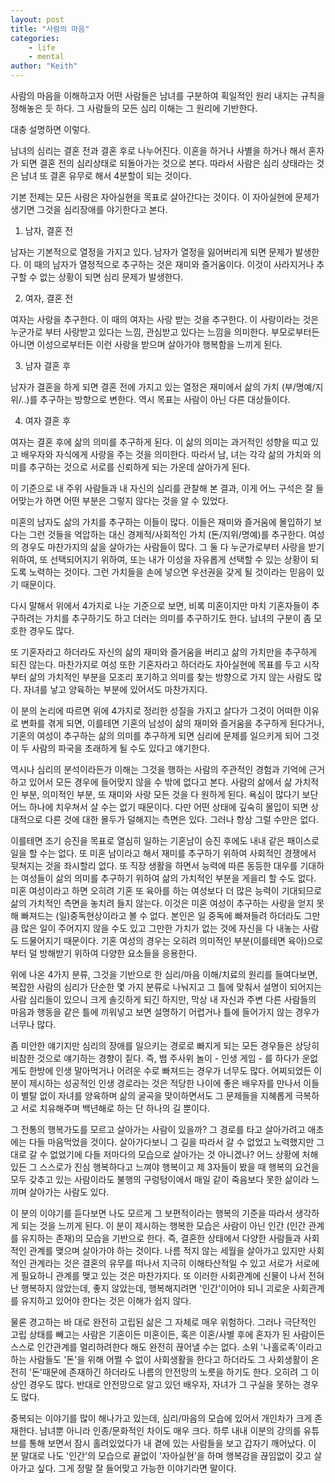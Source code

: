 ```yaml
---
layout: post
title: "사람의 마음"
categories:
    - life
    - mental
author: "Keith"
---
```


사람의 마음을 이해하고자 어떤 사람들은 남녀를 구분하여 획일적인 원리 내지는 규칙을 정해놓은 듯 하다. 그 사람들의 모든 심리 이해는 그 원리에 기반한다.

대충 설명하면 이렇다.

남녀의 심리는 결혼 전과 결혼 후로 나누어진다. 이혼을 하거나 사별을 하거나 해서 혼자가 되면 결혼 전의 심리상태로 되돌아가는 것으로 본다. 따라서 사람은 심리 상태라는 것은 남녀 또 결혼 유무로 해서 4분할이 되는 것이다. 

기본 전제는 모든 사람은 자아실현을 목표로 살아간다는 것이다. 이 자아실현에 문제가 생기면 그것을 심리장애를 야기한다고 본다.

1) 남자, 결혼 전

남자는 기본적으로 열정을 가지고 있다. 남자가 열정을 잃어버리게 되면 문제가 발생한다. 이 때의 남자가 열정적으로 추구하는 것은 재미와 즐거움이다. 이것이 사라지거나 추구할 수 없는 상황이 되면 심리 문제가 발생한다.

2) 여자, 결혼 전

여자는 사랑을 추구한다. 이 때의 여자는 사랑 받는 것을 추구한다. 이 사랑이라는 것은 누군가로 부터 사랑받고 있다는 느낌, 관심받고 있다는 느낌을 의미한다. 부모로부터든 아니면 이성으로부터든 이런 사랑을 받으며 살아가야 행복함을 느끼게 된다.

3) 남자 결혼 후

남자가 결혼을 하게 되면 결혼 전에 가지고 있는 열정은 재미에서 삶의 가치 (부/명예/지위/..)를 추구하는 방향으로 변한다. 역시 목표는 사람이 아닌 다른 대상들이다.

4) 여자 결혼 후

여자는 결혼 후에 삶의 의미를 추구하게 된다. 이 삶의 의미는 과거적인 성향을 띠고 있고 배우자와 자식에게 사랑을 주는 것을 의미한다. 따라서 남, 녀는 각각 삶의 가치와 의미를 추구하는 것으로 서로를 신뢰하게 되는 가운데 살아가게 된다. 

이 기준으로 내 주위 사람들과 내 자신의 심리를 관찰해 본 결과, 이게 어느 구석은 잘 들어맞는가 하면 어떤 부분은 그렇지 않다는 것을 알 수 있었다.

미혼의 남자도 삶의 가치를 추구하는 이들이 많다. 이들은 재미와 즐거움에 몰입하기 보다는 그런 것들을 억압하는 대신 경제적/사회적인 가치 (돈/지위/명예)를 추구한다. 여성의 경우도 마찬가지의 삶을 살아가는 사람들이 많다. 그 둘 다 누군가로부터 사랑을 받기 위하여, 또 선택되어지기 위하여, 또는 내가 이성을 자유롭게 선택할 수 있는 상황이 되도록 노력하는 것이다. 그런 가치들을 손에 넣으면 우선권을 갖게 될 것이라는 믿음이 있기 때문이다.

다시 말해서 위에서 4가지로 나눈 기준으로 보면, 비록 미혼이지만 마치 기혼자들이 추구하려는 가치를 추구하기도 하고 더러는 의미를 추구하기도 한다. 남녀의 구분이 좀 모호한 경우도 많다. 

또 기혼자라고 하더라도 자신의 삶의 재미와 즐거움을 버리고 삶의 가치만을 추구하게 되진 않는다. 마찬가지로 여성 또한 기혼자라고 하더라도 자아실현에 목표를 두고 시작부터 삶의 가치적인 부분을 모조리 포기하고 의미를 찾는 방향으로 가지 않는 사람도 많다. 자녀를 낳고 양육하는 부분에 있어서도 마찬가지다. 

이 분의 논리에 따르면 위에 4가지로 정리한 성질을 가지고 살다가 그것이 어떠한 이유로 변화를 겪게 되면, 이를테면 기혼의 남성이 삶의 재미와 즐거움을 추구하게 된다거나, 기혼의 여성이 추구하는 삶의 의미를 추구하게 되면 심리에 문제를 일으키게 되어 그것이 두 사람의 파국을 초래하게 될 수도 있다고 얘기한다. 

역시나 심리의 분석이라든가 이해는 그것을 행하는 사람의 주관적인 경험과 기억에 근거하고 있어서 모든 경우에 들어맞지 않을 수 밖에 없다고 본다. 사람의 삶에서 삶 가치적인 부분, 의미적인 부분, 또 재미와 사랑 모든 것을 다 원하게 된다. 욕심이 많다기 보단 어느 하나에 치우쳐서 살 수는 없기 때문이다. 다만 어떤 상태에 깊숙히 몰입이 되면 상대적으로 다른 것에 대한 몰두가 덜해지는 측면은 있다. 그러나 항상 그럴 수만은 없다. 

이를테면 조기 승진을 목표로 열심히 일하는 기혼남이 승진 후에도 내내 같은 패이스로 일을 할 수는 없다. 또 미혼 남이라고 해서 재미를 추구하기 위하여 사회적인 경쟁에서 뒷쳐지는 것을 좌시할리 없다. 또 직장 생활을 하면서 능력에 따른 동등한 대우를 기대하는 여성들이 삶의 의미를 추구하기 위하여 삶의 가치적인 부분을 게을리 할 수도 없다. 미혼 여성이라고 하면 오히려 기혼 또 육아를 하는 여성보다 더 많은 능력이 기대되므로 삶의 가치적인 측면을 놓치려 들지 않는다. 이것은 미혼 여성이 추구하는 사랑을 얻지 못해 빠져드는 (일)중독현상이라고 볼 수 없다. 본인은 일 중독에 빠져들려 하더라도 그만큼 많은 일이 주어지지 않을 수도 있고 그만한 가치가 없는 것에 자신을 다 내놓는 사람도 드물어지기 때문이다. 기혼 여성의 경우는 오히려 의미적인 부분(이를테면 육아)으로 부터 덜 방해받기 위하여 다양한 요소들을 응용한다. 

위에 나온 4가지 분류, 그것을 기반으로 한 심리/마음 이해/치료의 원리를 들여다보면, 복잡한 사람의 심리가 단순한 몇 가지 분류로 나눠지고 그 틀에 맞춰서 설명이 되어지는 사람 심리들이 있으니 크게 솔깃하게 되긴 하지만, 막상 내 자신과 주변 다른 사람들의 마음과 행동을 같은 틀에 끼워넣고 보면 설명하기 어렵거나 틀에 들어가지 않는 경우가 너무나 많다.

좀 미안한 얘기지만 심리의 장애를 일으키는 경로로 빠지게 되는 모든 경우들은 상당히 비참한 것으로 얘기하는 경향이 짙다. 즉, 뱀 주사위 놀이 - 인생 게임 - 를 하다가 운없게도 한방에 인생 말아먹거나 어려운 수로 빠져드는 경우가 너무도 많다. 어찌되었든 이분이 제시하는 성공적인 인생 경로라는 것은 적당한 나이에 좋은 배우자를 만나서 이들이 별탈 없이 자녀를 양육하며 삶의 굴곡을 맞이하면서도 그 문제들을 지혜롭게 극복하고 서로 치유해주며 백년해로 하는 단 하나의 길 뿐이다. 

그 전통의 행복가도를 모르고 살아가는 사람이 있을까? 그 경로를 타고 살아가려고 애초에는 다들 마음먹었을 것이다. 살아가다보니 그 길을 따라서 갈 수 없었고 노력했지만 그대로 갈 수 없었기에 다들 저마다의 모습으로 살아가는 것 아니겠나? 어느 상황에 처해있든 그 스스로가 진심 행복하다고 느껴야 행복이고 제 3자들이 봤을 때 행복의 요건을 모두 갖추고 있는 사람이라도 불행의 구렁텅이에서 매일 같이 죽음보다 못한 삶이라 느끼며 살아가는 사람도 있다. 

이 분의 이야기를 듣다보면 나도 모르게 그 보편적이라는 행복의 기준을 따라서 생각하게 되는 것을 느끼게 된다. 이 분이 제시하는 행복한 모습은 사람이 아닌 인간 (인간 관계를 유지하는 존재)의 모습을 기반으로 한다. 즉, 결혼한 상태에서 다양한 사람들과 사회적인 관계를 맺으며 살아가야 하는 것이다. 나름 적지 않는 세월을 살아가고 있지만 사회적인 관계라는 것은 결혼의 유무를 떠나서 지극히 이해타산적일 수 있고 서로가 서로에게 필요하니 관계를 맺고 있는 것은 마찬가지다. 또 이러한 사회관계에 신물이 나서 전혀 난 행복하지 않았는데, 좋지 않았는데, 행복해지려면 '인간'이어야 되니 괴로운 사회관계를 유지하고 있어야 한다는 것은 이해가 쉽지 않다. 

물론 경고하는 바 대로 완전히 고립된 삶은 그 자체로 매우 위험하다. 그러나 극단적인 고립 상태를 빼고는 사람은 기혼이든 미혼이든, 혹은 이혼/사별 후에 혼자가 된 사람이든 스스로 인간관계를 멀리하려한다 해도 완전히 끊어낼 수는 없다. 소위 '나홀로족'이라고 하는 사람들도 '돈'을 위해 어쩔 수 없이 사회생활을 한다고 하더라도 그 사회생활이 온전히 '돈'때문에 존재하긴 하더라도 나름의 안전망의 노릇을 하기도 한다. 오히려 그 이상인 경우도 많다. 반대로 안전망으로 알고 있던 배우자, 자녀가 그 구실을 못하는 경우도 많다. 

중복되는 이야기를 많이 해나가고 있는데, 심리/마음의 모습에 있어서 개인차가 크게 존재한다. 남녀뿐 아니라 인종/문화적인 차이도 매우 크다. 하루 내내 이분의 강의를 유튜브를 통해 보면서 잠시 홀려있었다가 내 곁에 있는 사람들을 보고 갑자기 깨어났다. 이 분 말대로 나도 '인간'의 모습으로 끝없이 '자아실현'을 하며 행복감을 끊임없이 갖고 살아가고 싶다. 그게 정말 잘 들어맞고 가능한 이야기라면 말이다.
